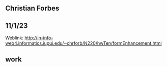 ## Christian Forbes
## 11/1/23
Weblink: http://in-info-web4.informatics.iupui.edu/~chrforb/N220/hwTen/formEnhancement.html
## work